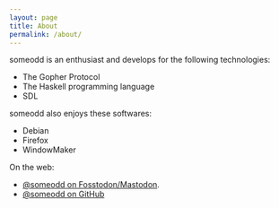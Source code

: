 ```yaml
---
layout: page
title: About
permalink: /about/
---
```


someodd is an enthusiast and develops for the following technologies:

  * The Gopher Protocol
  * The Haskell programming language
  * SDL

someodd also enjoys these softwares:

  * Debian
  * Firefox
  * WindowMaker

On the web:

  * [@someodd on Fosstodon/Mastodon](https://fosstodon.org/@someodd).
  * [@someodd on GitHub](https://github.com/someodd)
